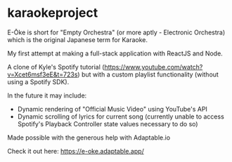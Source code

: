 # karaokeproject

E-Ōke is short for "Empty Orchestra" (or more aptly - Electronic Orchestra) which is the original Japanese term for Karaoke. 

My first attempt at making a full-stack application with ReactJS and Node.

A clone of Kyle's Spotify tutorial (https://www.youtube.com/watch?v=Xcet6msf3eE&t=723s) but with a custom playlist functionality (without using a Spotify SDK).

In the future it may include:
- Dynamic rendering of "Official Music Video" using YouTube's API
- Dynamic scrolling of lyrics for current song (currently unable to access Spotify's Playback Controller state values necessary to do so)

Made possible with the generous help with Adaptable.io

Check it out here: https://e-oke.adaptable.app/
